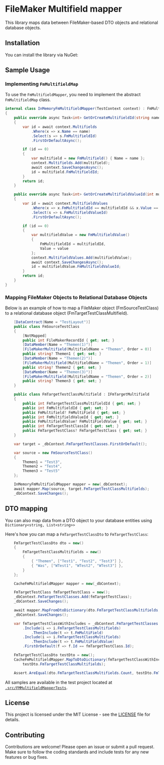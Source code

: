 # FileMaker Multifield mapper

This library maps data between FileMaker-based DTO objects and relational database objects.

## Installation

You can install the library via NuGet:

## Sample Usage

### Implementing `FmMultifieldMap`

To use the `FmMultifieldMapper`, you need to implement the abstract `FmMultifieldMap` class. 

```csharp
internal class InMemoryFmMultifieldMapper(TestContext context) : FmMultifieldMap
{
    public override async Task<int> GetOrCreateMultifieldId(string name)
    {
        var id = await context.Multifields
            .Where(x => x.Name == name)
            .Select(s => s.FmMultifieldId)
            .FirstOrDefaultAsync();

        if (id == 0)
        {
            var multifield = new FmMultifield() { Name = name };
            context.Multifields.Add(multifield);
            await context.SaveChangesAsync();
            id = multifield.FmMultifieldId;
        }
        return id;
    }

    public override async Task<int> GetOrCreateMultifieldValueId(int multifieldId, string value)
    {
        var id = await context.MultifieldValues
            .Where(x => x.FmMultifieldId == multifieldId && x.Value == value)
            .Select(s => s.FmMultifieldValueId)
            .FirstOrDefaultAsync();

        if (id == 0)
        {
            var multifieldValue = new FmMultifieldValue()
            {
                FmMultifieldId = multifieldId,
                Value = value
            };
            context.MultifieldValues.Add(multifieldValue);
            await context.SaveChangesAsync();
            id = multifieldValue.FmMultifieldValueId;
        }
        return id;
    }
}
```

### Mapping FileMaker Objects to Relational Database Objects

Below is an example of how to map a FileMaker object (FmSourceTestClass) to a relational database object (FmTargetTestClassMultifield).

```csharp
    [DataContract(Name = "TestLayout")]
    public class FmSourceTestClass
    {
        [NotMapped]
        public int FileMakerRecordId { get; set; }
        [DataMember(Name = "Themen(1)")]
        [FileMakerMultifield(MultifieldName = "Themen", Order = 0)]
        public string? Themen1 { get; set; }
        [DataMember(Name = "Themen(2)")]
        [FileMakerMultifield(MultifieldName = "Themen", Order = 1)]
        public string? Themen2 { get; set; }
        [DataMember(Name = "Themen(3)")]
        [FileMakerMultifield(MultifieldName = "Themen", Order = 2)]
        public string? Themen3 { get; set; }
    }

    public class FmTargetTestClassMultifield : IFmTargetMultifield
    {
        public int FmTargetTestClassMultifieldId { get; set; }
        public int FmMultifieldId { get; set; }
        public FmMultifield? FmMultiField { get; set; }
        public int FmMultifieldValueId { get; set; }
        public FmMultifieldValue? FmMultiFieldValue { get; set; }
        public int FmTargetTestClassId { get; set; }
        public FmTargetTestClass? FmTargetTestClass { get; set; }
    }

    var target = _dbContext.FmTargetTestClasses.FirstOrDefault();

    var source = new FmSourceTestClass()
    {
        Themen1 = "Test3",
        Themen2 = "Test4",
        Themen3 = "Test5"
    };

    InMemoryFmMultifieldMapper mapper = new(_dbContext);
    await mapper.Map(source, target.FmTargetTestClassMultifields);
    _dbContext.SaveChanges();
```

## DTO mapping

You can also map data from a DTO object to your database entities using `Dictionary<string, List<string>>`

Here's how you can map a `FmTargetTestClassDto` to `FmTargetTestClass`:

```csharp
    FmTargetTestClassDto dto = new()
    {
        FmTargetTestClassMultifields = new()
        {
            { "Themen", ["Test1", "Test2", "Test3"] },
            { "Was", ["WTest1", "WTest2", "WTest3"] },
        }
    };

    CacheFmMultifieldMapper mapper = new(_dbContext);

    FmTargetTestClass fmTargetTestClass = new();
    _dbContext.FmTargetTestClasses.Add(fmTargetTestClass);
    _dbContext.SaveChanges();

    await mapper.MapFromDtoDictionary(dto.FmTargetTestClassMultifields, fmTargetTestClass.FmTargetTestClassMultifields);
    _dbContext.SaveChanges();

    var fmTargetTestClassWithIncludes = _dbContext.FmTargetTestClasses
        .Include(i => i.FmTargetTestClassMultifields)
            .ThenInclude(t => t.FmMultiField)
        .Include(i => i.FmTargetTestClassMultifields)
            .ThenInclude(t => t.FmMultiFieldValue)
        .FirstOrDefault(f => f.Id == fmTargetTestClass.Id);

    FmTargetTestClassDto testDto = new();
    CacheFmMultifieldMapper.MapToDtoDictionary(fmTargetTestClassWithIncludes.FmTargetTestClassMultifields,
        testDto.FmTargetTestClassMultifields);

    Assert.AreEqual(dto.FmTargetTestClassMultifields.Count, testDto.FmTargetTestClassMultifields.Count);
```

All samples are available in the test project located at [`.src/FMMultifieldMapperTests`](./src/FMMultifieldMapperTests).

## License

This project is licensed under the MIT License - see the [LICENSE](LICENSE) file for details.

## Contributing

Contributions are welcome! Please open an issue or submit a pull request. Make sure to follow the coding standards and include tests for any new features or bug fixes.

